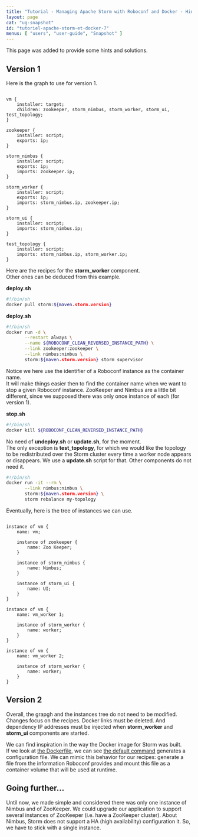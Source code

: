 ```yaml
---
title: "Tutorial - Managing Apache Storm with Roboconf and Docker - Hints and Solutions"
layout: page
cat: "ug-snapshot"
id: "tutoriel-apache-storm-et-docker-7"
menus: [ "users", "user-guide", "Snapshot" ]
---
```


This page was added to provide some hints and solutions.  


## Version 1

Here is the graph to use for version 1.

<pre><code class="language-roboconf">
vm {
	installer: target;
	children: zookeeper, storm_nimbus, storm_worker, storm_ui, test_topology;
}

zookeeper {
	installer: script;
	exports: ip;
}

storm_nimbus {
	installer: script;
	exports: ip;
	imports: zookeeper.ip;
}

storm_worker {
	installer: script;
	exports: ip;
	imports: storm_nimbus.ip, zookeeper.ip;
}

storm_ui {
	installer: script;
	imports: storm_nimbus.ip;
}

test_topology {
	installer: script;
	imports: storm_nimbus.ip, storm_worker.ip;
}
</code></pre>

Here are the recipes for the **storm_worker** component.  
Other ones can be deduced from this example.

**deploy.sh**

```bash
#!/bin/sh
docker pull storm:${maven.storm.version}
```

**deploy.sh**

```bash
#!/bin/sh
docker run -d \
       --restart always \
       --name ${ROBOCONF_CLEAN_REVERSED_INSTANCE_PATH} \
       --link zookeeper:zookeeper \
       --link nimbus:nimbus \
       storm:${maven.storm.version} storm supervisor
```

Notice we here use the identifier of a Roboconf instance as the container name.  
It will make things easier then to find the container name when we want to stop
a given Roboconf instance. ZooKeeper and Nimbus are a little bit different, since we
supposed there was only once instance of each (for version 1).

**stop.sh**

```bash
#!/bin/sh
docker kill ${ROBOCONF_CLEAN_REVERSED_INSTANCE_PATH}
```

No need of **undeploy.sh** or **update.sh**, for the moment.  
The only exception is **test_topology**, for which we would like the topology to be redistributed
over the Storm cluster every time a worker node appears or disappears. We use a **update.sh** script
for that. Other components do not need it.

```bash
#!/bin/sh
docker run -it --rm \
       --link nimbus:nimbus \
       storm:${maven.storm.version} \
       storm rebalance my-topology
```

Eventually, here is the tree of instances we can use.

<pre><code class="language-roboconf">
instance of vm {
	name: vm;

	instance of zookeeper {
		name: Zoo Keeper;
	}

	instance of storm_nimbus {
		name: Nimbus;
	}

	instance of storm_ui {
		name: UI;
	}
}

instance of vm {
	name: vm_worker 1;

	instance of storm_worker {
		name: worker;
	}
}

instance of vm {
	name: vm_worker 2;

	instance of storm_worker {
		name: worker;
	}
}
</code></pre>


## Version 2

Overall, the grapgh and the instances tree do not need to be modified.  
Changes focus on the recipes. Docker links must be deleted. And dependency IP addresses must be
injected when **storm_worker** and **storm_ui** components are started.

We can find inspiration in the way the Docker image for Storm was built.  
If we look at [the Dockerfile](https://github.com/31z4/storm-docker/blob/e20c50c9704ed64765ba80e6964df4c0c189be3e/1.1.0/Dockerfile),
we can see [the default command](https://github.com/31z4/storm-docker/blob/e20c50c9704ed64765ba80e6964df4c0c189be3e/1.1.0/docker-entrypoint.sh)
generates a configuration file. We can mimic this behavior for our recipes: generate a file from the information Roboconf provides and
mount this file as a container volume that will be used at runtime.


## Going further...

Until now, we made simple and considered there was only one instance of Nimbus and of ZooKeeper. We could
upgrade our application to support several instances of ZooKeeper (i.e. have a ZooKeeper cluster). About Nimbus,
Storm does not support a HA (high availability) configuration it. So, we have to stick with a single instance.
